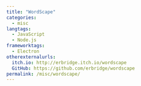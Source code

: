 ```yaml
---
title: "WordScape"
categories:
  - misc
langtags:
  - JavaScript
  - Node.js
frameworktags:
  - Electron
otherexternalurls:
  itch.io: http://erbridge.itch.io/wordscape
  GitHub: https://github.com/erbridge/wordscape
permalink: /misc/wordscape/
---
```

